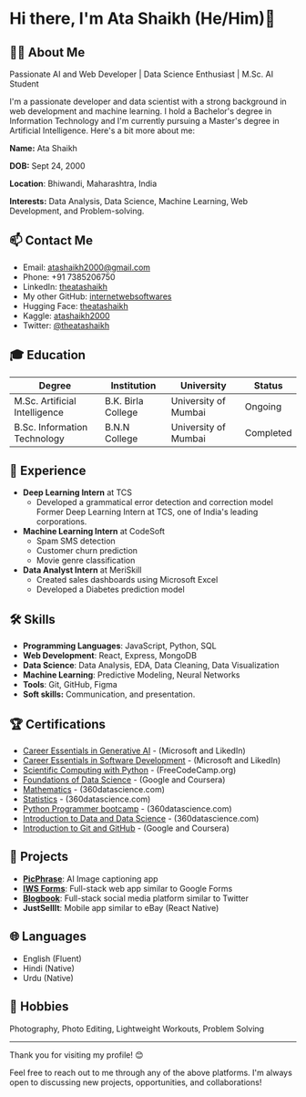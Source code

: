 # Hi there, I'm Ata Shaikh (He/Him)👋

## 👨‍💻 About Me
Passionate AI and Web Developer | Data Science Enthusiast | M.Sc. AI Student

I'm a passionate developer and data scientist with a strong background in web development and machine learning. I hold a Bachelor's degree in Information Technology and I'm currently pursuing a Master's degree in Artificial Intelligence. Here's a bit more about me:

**Name:** Ata Shaikh

**DOB:** Sept 24, 2000

**Location**: Bhiwandi, Maharashtra, India

**Interests:** Data Analysis, Data Science, Machine Learning, Web Development, and Problem-solving.



## 📫 Contact Me

- Email: atashaikh2000@gmail.com
- Phone: +91 7385206750
- LinkedIn: [theatashaikh](https://www.linkedin.com/in/theatashaikh)
- My other GitHub: [internetwebsoftwares](https://github.com/internetwebsoftwares)
- Hugging Face: [theatashaikh](https://huggingface.co/theatashaikh)
- Kaggle: [atashaikh2000](https://www.kaggle.com/atashaikh2000)
- Twitter: [@theatashaikh](https://twitter.com/theatashaikh)

## 🎓 Education

| Degree | Institution | University | Status |
|--------|-------------|------------|--------|
| M.Sc. Artificial Intelligence | B.K. Birla College | University of Mumbai | Ongoing |
| B.Sc. Information Technology | B.N.N College | University of Mumbai | Completed |

## 💼 Experience
- **Deep Learning Intern** at TCS
  - Developed a grammatical error detection and correction model
    Former Deep Learning Intern at TCS, one of India's leading corporations.
- **Machine Learning Intern** at CodeSoft
  - Spam SMS detection
  - Customer churn prediction
  - Movie genre classification
- **Data Analyst Intern** at MeriSkill
  - Created sales dashboards using Microsoft Excel
  - Developed a Diabetes prediction model

## 🛠 Skills
- **Programming Languages**: JavaScript, Python, SQL
- **Web Development**: React, Express, MongoDB
- **Data Science**: Data Analysis, EDA, Data Cleaning, Data Visualization
- **Machine Learning**: Predictive Modeling, Neural Networks
- **Tools**: Git, GitHub, Figma
- **Soft skills:** Communication, and presentation.

## 🏆 Certifications
- [Career Essentials in Generative AI](https://www.linkedin.com/learning/certificates/8f434e45235d6d3a4ea56c7bd24f5b7e8d8102e6fdcb5dc31e90c0e5bbde0c23?lipi=urn%3Ali%3Apage%3Ad_flagship3_profile_view_base_certifications_details%3BqRQEGGLORPOxcAbgvtFLHA%3D%3D) - (Microsoft and LikedIn)
- [Career Essentials in Software Development](https://www.linkedin.com/learning/certificates/350cadb38f069aa73e33528ee2bbc4bac1d112134cafae42b6b5430c97d72818?lipi=urn%3Ali%3Apage%3Ad_flagship3_profile_view_base_certifications_details%3BqRQEGGLORPOxcAbgvtFLHA%3D%3D) - (Microsoft and LikedIn)
- [Scientific Computing with Python](https://www.freecodecamp.org/certification/ata_shaikh/scientific-computing-with-python-v7) - (FreeCodeCamp.org)
- [Foundations of Data Science](https://www.coursera.org/account/accomplishments/verify/ENZXFDD2ANK4) - (Google and Coursera)
- [Mathematics](https://learn.365datascience.com/certificates/CC-9C3BC98B8F/) - (360datascience.com)
- [Statistics](https://learn.365datascience.com/certificates/CC-BBA492DA22/) - (360datascience.com) 
- [Python Programmer bootcamp](https://learn.365datascience.com/certificates/CC-E0C6F103BD/) - (360datascience.com)
- [Introduction to Data and Data Science](https://learn.365datascience.com/certificates/CC-A29D11C931/)      - (360datascience.com)
- [Introduction to Git and GitHub](https://www.coursera.org/account/accomplishments/verify/6CS4FVSUDVCG)             - (Google and Coursera)

## 🚀 Projects
- [**PicPhrase**](https://huggingface.co/spaces/theatashaikh/PicPhrase): AI Image captioning app
- [**IWS Forms**](https://forms-iws.netlify.app/): Full-stack web app similar to Google Forms
- [**Blogbook**](https://blogbookapp.netlify.app/): Full-stack social media platform similar to Twitter
- **JustSellIt**: Mobile app similar to eBay (React Native)

## 🌐 Languages
- English (Fluent)
- Hindi (Native)
- Urdu (Native)

## 🎨 Hobbies
Photography, Photo Editing, Lightweight Workouts, Problem Solving

---
Thank you for visiting my profile! 😊

Feel free to reach out to me through any of the above platforms. I'm always open to discussing new projects, opportunities, and collaborations!
